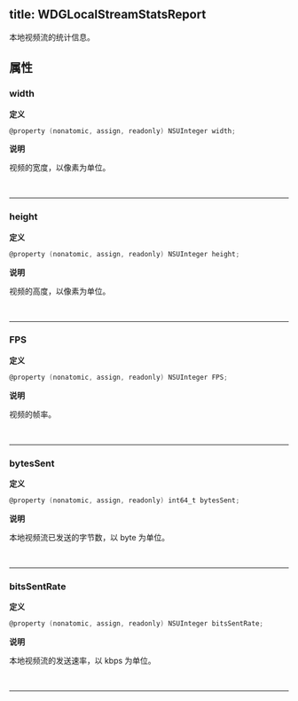 title: WDGLocalStreamStatsReport
---

本地视频流的统计信息。

## 属性

### width

**定义**

```objectivec
@property (nonatomic, assign, readonly) NSUInteger width;
```

**说明**

视频的宽度，以像素为单位。

</br>

---

### height

**定义**

```objectivec
@property (nonatomic, assign, readonly) NSUInteger height;
```

**说明**

视频的高度，以像素为单位。

</br>

---

### FPS

**定义**

```objectivec
@property (nonatomic, assign, readonly) NSUInteger FPS;
```

**说明**

视频的帧率。

</br>

---

### bytesSent

**定义**

```objectivec
@property (nonatomic, assign, readonly) int64_t bytesSent;
```

**说明**

本地视频流已发送的字节数，以 byte 为单位。

</br>

---

### bitsSentRate

**定义**

```objectivec
@property (nonatomic, assign, readonly) NSUInteger bitsSentRate;
```

**说明**

本地视频流的发送速率，以 kbps 为单位。

</br>

---